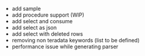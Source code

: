* add sample
* add procedure support (WIP)
* add select and consume
* add select as json
* add select with deleted rows
* removing non teradata keywords (list to be defined)
* performance issue while generating parser
